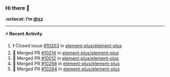 ### Hi there 👋

**:octocat: I’m [@zz](https://github.com/holazz)**

---

**:zap: Recent Activity**

<!--START_SECTION:activity-->
1. ❗️ Closed issue [#10203](https://github.com/element-plus/element-plus/issues/10203) in [element-plus/element-plus](https://github.com/element-plus/element-plus)
2. 🎉 Merged PR [#10214](https://github.com/element-plus/element-plus/pull/10214) in [element-plus/element-plus](https://github.com/element-plus/element-plus)
3. 🎉 Merged PR [#10012](https://github.com/element-plus/element-plus/pull/10012) in [element-plus/element-plus](https://github.com/element-plus/element-plus)
4. 🎉 Merged PR [#10268](https://github.com/element-plus/element-plus/pull/10268) in [element-plus/element-plus](https://github.com/element-plus/element-plus)
5. 🎉 Merged PR [#10264](https://github.com/element-plus/element-plus/pull/10264) in [element-plus/element-plus](https://github.com/element-plus/element-plus)
<!--END_SECTION:activity-->
